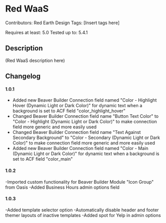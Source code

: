 # Red WaaS

Contributors: Red Earth Design
Tags: [Insert tags here]

Requires at least: 5.0
Tested up to: 5.4.1

## Description

(Red WaaS description here)

## Changelog

#### 1.0.1
- Added new Beaver Builder Connection field named "Color - Highlight Hover (Dynamic Light or Dark Color)" for dynamic text when a background is set to ACF field "color_highlight_hover"
- Changed Beaver Builder Connection field name "Button Text Color" to "Color - Highlight (Dynamic Light or Dark Color)" to make connection field more generic and more easily used
- Changed Beaver Builder Connection field name "Text Against Secondary Background" to "Color - Secondary (Dynamic Light or Dark Color)" to make connection field more generic and more easily used
- Added new Beaver Builder Connection field named "Color - Main (Dynamic Light or Dark Color)" for dynamic text when a background is set to ACF field "color_main"

#### 1.0.2
-Imported custom functionality for Beaver Builder Module "Icon Group" from Oasis
-Added Business Hours admin options field

#### 1.0.3
-Added template selector option
-Automatically disable header and footer themer layouts of inactive templates
-Added spot for Yelp in admin options

